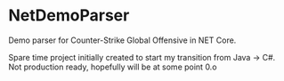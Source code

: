 # NetDemoParser

Demo parser for Counter-Strike Global Offensive in NET Core.

Spare time project initially created to start my transition from Java -> C#. Not production ready, hopefully will be at some point 0.o

